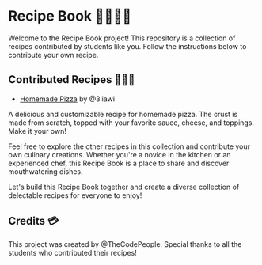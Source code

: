 # Recipe Book 👨🏼‍🍳📙

Welcome to the Recipe Book project! This repository is a collection of recipes contributed by students like you. Follow the instructions below to contribute your own recipe.

## Contributed Recipes 👷🏽‍♂️
- [Homemade Pizza](./homemade-pizza.md) by @3liawi

A delicious and customizable recipe for homemade pizza. The crust is made from scratch, topped with your favorite sauce, cheese, and toppings. Make it your own!

Feel free to explore the other recipes in this collection and contribute your own culinary creations. Whether you're a novice in the kitchen or an experienced chef, this Recipe Book is a place to share and discover mouthwatering dishes.


Let's build this Recipe Book together and create a diverse collection of delectable recipes for everyone to enjoy!

## Credits 💳
This project was created by @TheCodePeople. Special thanks to all the students who contributed their recipes!
